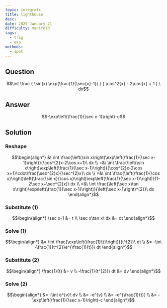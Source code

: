 ```yaml
---
topic: integrals
title: lighthouse
desc: 
date: 2025 January 21
difficulty: manifold
tags:
  - trig
  - exp
methods:
  - spot
---
```



## Question
```math
\int
  \frac
    { \sin(x) \exp(\frac{1}{\sec{x}-1}) }
    { \cos^2{x} - 2\cos{x} + 1 }
\ dx
```


## Answer
```math
-\exp\left(\frac{1}{\sec x-1}\right)-c
```


## Solution

### Reshape
```math
\begin{align*}
  &\ \int \frac{\left(\sin x\right)\exp\left(\frac{1}{\sec x-1}\right)}{\cos^{2}x-2\cos x+1}\ dx
  \\ =&\ \int \frac{\left(\sin x\right)\exp\left(\frac{1}{\sec x-1}\right)}{\cos^{2}x-2\cos x+1}\cdot\frac{\sec^{2}x}{\sec^{2}x}\ dx
  \\ =&\ \int \frac{\left(\frac{1}{\cos x}\right)\left(\frac{\sin x}{\cos x}\right)\exp\left(\frac{1}{\sec x-1}\right)}{1-2\sec x+\sec^{2}x}\ dx
  \\ =&\ \int \frac{\left(\sec x\tan x\right)\exp\left(\frac{1}{\sec x-1}\right)}{\left(\sec x-1\right)^{2}}\ dx
\end{align*}
```

### Substitute (1)
```math
\begin{align*}
  \sec x-1 &= t
  \\ \sec x\tan x\ dx &= dt
\end{align*}
```

### Solve (1)
```math
\begin{align*}
  &= \int \frac{\exp\left(\frac{1}{t}\right)}{t^{2}}\ dt
  \\ &= -\int -\frac{1}{t^{2}}e^{\frac{1}{t}}\ dt
\end{align*}
```

### Substitute (2)
```math
\begin{align*}
  \frac{1}{t} &= v
  \\ -\frac{1}{t^{2}}\ dt &= dv
\end{align*}
```

### Solve (2)
```math
\begin{align*}
  &= -\int e^{v}\ dv
  \\ &= -e^{v}
  \\ &= -e^{\frac{1}{t}}
  \\ &= -\exp\left(\frac{1}{\sec x-1}\right)-c
\end{align*}
```
